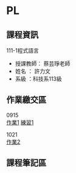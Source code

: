 # PL

## 課程資訊
111-1程式語言
- 授課教師： 蔡芸琤老師 
- 姓名 ： 許力文 
- 系級 ：科技系113級 

## 作業繳交區
0915\
[作業1](https://github.com/HSULW/PL/blob/main/python01.ipynb) 
[練習1](https://github.com/HSULW/PL/blob/main/Ex1.ipynb)


1021\
[作業2](https://github.com/HSULW/PL/blob/main/HW2.ipynb)

## 課程筆記區
